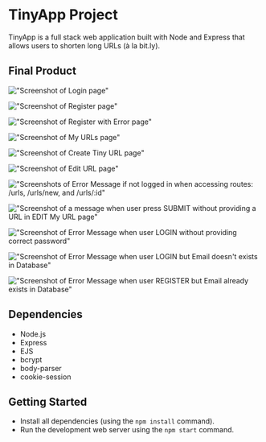 # TinyApp Project

TinyApp is a full stack web application built with Node and Express that allows users to shorten long URLs (à la bit.ly).


## Final Product

!["Screenshot of Login page"](https://github.com/goodWishesEveryone/tinyapp/blob/master/docs/login-page.png?raw=true)

!["Screenshot of Register page"](https://github.com/goodWishesEveryone/tinyapp/blob/master/docs/register-page.png?raw=true)

!["Screenshot of Register with Error page"](https://github.com/goodWishesEveryone/tinyapp/blob/master/docs/registerWithError-page.png.png?raw=true)

!["Screenshot of My URLs page"](https://github.com/goodWishesEveryone/tinyapp/blob/master/docs/myURLs-page.png?raw=true)

!["Screenshot of Create Tiny URL page"](https://github.com/goodWishesEveryone/tinyapp/blob/master/docs/newURL-page.png?raw=true)

!["Screenshot of Edit URL page"](https://github.com/goodWishesEveryone/tinyapp/blob/master/docs/editURL-page.png?raw=true)

!["Screenshots of Error Message if not logged in when accessing routes: /urls, /urls/new, and /urls/:id"](https://raw.githubusercontent.com/goodWishesEveryone/tinyapp/1395342dbac948f6d1917898f4ab72ea09d69e71/docs/errorNotLoggedIn%20-%20urls.urlsNew.urlsId-Page.png)

!["Screenshot of a message when user press SUBMIT without providing a URL in EDIT My URL page"](https://raw.githubusercontent.com/goodWishesEveryone/tinyapp/1395342dbac948f6d1917898f4ab72ea09d69e71/docs/requiredField-editURL.png)

!["Screenshot of Error Message when user LOGIN without providing correct password"](https://raw.githubusercontent.com/goodWishesEveryone/tinyapp/1395342dbac948f6d1917898f4ab72ea09d69e71/docs/errorCredentials-loginPage.png)

!["Screenshot of Error Message when user LOGIN but Email doesn't exists in Database"](https://raw.githubusercontent.com/goodWishesEveryone/tinyapp/1395342dbac948f6d1917898f4ab72ea09d69e71/docs/errorNotRegisteredUser-loginPage.png)

!["Screenshot of Error Message when user REGISTER but Email already exists in Database"](https://raw.githubusercontent.com/goodWishesEveryone/tinyapp/1395342dbac948f6d1917898f4ab72ea09d69e71/docs/errorRegisteredUser-registerPage.png)


## Dependencies

- Node.js
- Express
- EJS
- bcrypt
- body-parser
- cookie-session


## Getting Started

- Install all dependencies (using the `npm install` command).
- Run the development web server using the `npm start` command.